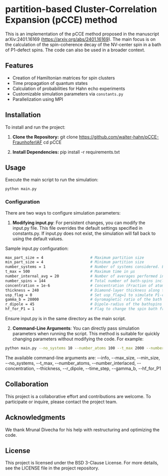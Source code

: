 
# partition-based Cluster-Correlation Expansion (pCCE) method

This is an implementation of the pCCE method proposed in the manuscript arXiv:2401.16169 (https://arxiv.org/abs/2401.16169). The main focus is on the calculation of the spin-coherence decay of the NV-center spin in a bath of P1-defect spins. The code can also be used in a broader context.


## Features

- Creation of Hamiltonian matrices for spin clusters
- Time propagation of quantum states
- Calculation of probabilities for Hahn echo experiments
- Customizable simulation parameters via `constants.py`
- Parallelization using MPI

## Installation

To install and run the project:

1. **Clone the Repository:**
git clone https://github.com/walter-hahn/pCCE-FraunhoferIAF cd pCCE

2. **Install Dependencies:**
pip install -r requirements.txt

## Usage

Execute the main script to run the simulation:

```bash
python main.py
```
### Configuration
There are two ways to configure simulation parameters:
1. **Modifying input.py**: For persistent changes, you can modify the input.py file. This file overrides the default settings specified in constants.py. If input.py does not exist, the simulation will fall back to using the default values.

Sample input.py configuration:
```bash
max_part_size = 4                     # Maximum partition size    
min_part_size = 4                     # Minimum partition size
number_systems = 1                    # Number of systems considered. Each system corresponds to a random spatial distribution of spins. MPI parallelization distributes theses systems among available cores.
t_max = 500                           # Maximum time in µs
number_internal_avg = 20              # Number of averages performed internally (Monte Carlo bath state sampling)
number_spins = 144                    # Total number of bath-spins included in the calculation       
concentration = 1e-6                  # Concentration (Fraction of atoms replaced by defects)
thickness = 240                       # Diamond-layer thickness along the z-direction in nm. The central spin is positioned at the center of the layer.
usp_flag = 0                          # Set usp_flag=1 to simulate P1-centers, usp_flag=0 to simulate electron spins in the bath.
gamma_b = 28000                       # Gyromagnetic ratio of the bath spins in MHz/T. Default is for electron spins.
r_dipole = 45                         # Dipole-radius of the bathspins defining the distance in which dipolar interactions between bath spins are considered.
hf_for_P1 = 1                         # Flag to change the spin bath from electron spins to P1 centres (use 0 for false, 1 for true).
```
Ensure input.py is in the same directory as the main script.

2. **Command-Line Arguments**: You can directly pass simulation parameters when running the script. This method is suitable for quickly changing parameters without modifying the code. For example:

```bash
python main.py --no_systems 10 --number_atoms 100 --t_max 2000 --number_interlaced 5 --max_size 20 --min_size 1 --concentration 1e-6 --thickness 5 --r_dipole 3 --time_step 50 --gamma_b 4 --hf_for_P1 1
```
The available command-line arguments are:
--info, --max_size, --min_size, --no_systems, --t_max, --number_atoms, --number_interlaced, --concentration, --thickness, --r_dipole, --time_step, --gamma_b, --hf_for_P1

## Collaboration
This project is a collaborative effort and contributions are welcome. To participate or inquire, please contact the project team.

## Acknowledgments
We thank Mrunal Divecha for his help with restructuring and optimizing the code. 

## License
This project is licensed under the BSD 3-Clause License. For more details, see the LICENSE file in the project repository.



